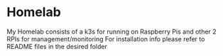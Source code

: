 # Homelab

My Homelab consists of a k3s for running on Raspberry Pis and other 2 RPIs for management/monitoring
For installation info please refer to README files in the desired folder
